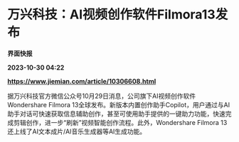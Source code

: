# 万兴科技：AI视频创作软件Filmora13发布
**界面快报**

**2023-10-30 04:22**

**https://www.jiemian.com/article/10306608.html**

据万兴科技官方微信公众号10月29日消息，公司旗下AI视频创作软件Wondershare Filmora 13全球发布。新版本内置创作助手Copilot，用户通过与AI助手对话可快速获取信息辅助创作，甚至可使用助手提供的一键助力功能，快速完成剪辑创作，进一步“刷新”视频智能创作流程。此外，Wondershare Filmora 13还上线了AI文本成片/AI音乐生成器等AI生成功能。